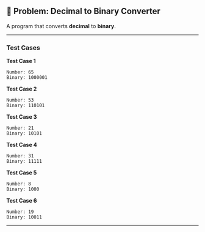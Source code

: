 ## 🧩 Problem: Decimal to Binary Converter

A program that converts **decimal** to **binary**.

---

### Test Cases

**Test Case 1**

```
Number: 65
Binary: 1000001
```

**Test Case 2**

```
Number: 53
Binary: 110101
```

**Test Case 3**

```
Number: 21
Binary: 10101
```

**Test Case 4**

```
Number: 31
Binary: 11111
```

**Test Case 5**

```
Number: 8
Binary: 1000
```

**Test Case 6**

```
Number: 19
Binary: 10011
```

---
